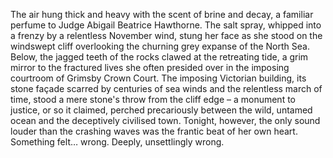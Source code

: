 The air hung thick and heavy with the scent of brine and decay, a familiar perfume to Judge Abigail Beatrice Hawthorne.  The salt spray, whipped into a frenzy by a relentless November wind, stung her face as she stood on the windswept cliff overlooking the churning grey expanse of the North Sea.  Below, the jagged teeth of the rocks clawed at the retreating tide, a grim mirror to the fractured lives she often presided over in the imposing courtroom of Grimsby Crown Court. The imposing Victorian building, its stone façade scarred by centuries of sea winds and the relentless march of time, stood a mere stone's throw from the cliff edge – a monument to justice, or so it claimed, perched precariously between the wild, untamed ocean and the deceptively civilised town.  Tonight, however, the only sound louder than the crashing waves was the frantic beat of her own heart.  Something felt… wrong.  Deeply, unsettlingly wrong.
